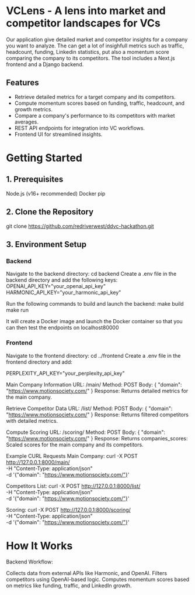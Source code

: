 # VCLens - A lens into market and competitor landscapes for VCs
Our application give detailed market and competitor insights for a company you want to analyze. 
The can get a lot of insighfull metrics such as traffic, headcount, funding, Linkedin statistics, put also a momentum score comparing the company to its competitors. 
The tool includes a Next.js frontend and a Django backend.

## Features
- Retrieve detailed metrics for a target company and its competitors.
- Compute momentum scores based on funding, traffic, headcount, and growth metrics.
- Compare a company's performance to its competitors with market averages.
- REST API endpoints for integration into VC workflows.
- Frontend UI for streamlined insights.

# Getting Started

## 1. Prerequisites
Node.js (v16+ recommended)
Docker
pip

## 2. Clone the Repository
git clone https://github.com/redriverwest/ddvc-hackathon.git

## 3. Environment Setup

### Backend
Navigate to the backend directory:
cd backend
Create a .env file in the backend directory and add the following keys:
OPENAI_API_KEY="your_openai_api_key"
HARMONIC_API_KEY="your_harmonic_api_key"

Run the following commands to build and launch the backend:
make build
make run

It will create a Docker image and launch the Docker container so that you can then test the endpoints on localhost80000

### Frontend
Navigate to the frontend directory:
cd ../frontend
Create a .env file in the frontend directory and add:

PERPLEXITY_API_KEY="your_perplexity_api_key"

Main Company Information
URL: /main/
Method: POST
Body:
{
    "domain": "https://www.motionsociety.com/"
}
Response:
Returns detailed metrics for the main company.

Retrieve Competitor Data
URL: /list/
Method: POST
Body:
{
    "domain": "https://www.motionsociety.com/"
}
Response:
Returns filtered competitors with detailed metrics.

Compute Scoring
URL: /scoring/
Method: POST
Body:
{
    "domain": "https://www.motionsociety.com/"
}
Response:
Returns companies_scores: Scaled scores for the main company and its competitors.

Example CURL Requests
Main Company:
curl -X POST http://127.0.0.1:8000/main/ \
-H "Content-Type: application/json" \
-d '{"domain": "https://www.motionsociety.com/"}'

Competitors List:
curl -X POST http://127.0.0.1:8000/list/ \
-H "Content-Type: application/json" \
-d '{"domain": "https://www.motionsociety.com/"}'

Scoring:
curl -X POST http://127.0.0.1:8000/scoring/ \
-H "Content-Type: application/json" \
-d '{"domain": "https://www.motionsociety.com/"}'

# How It Works
Backend Workflow:

Collects data from external APIs like Harmonic, and OpenAI.
Filters competitors using OpenAI-based logic.
Computes momentum scores based on metrics like funding, traffic, and LinkedIn growth.
